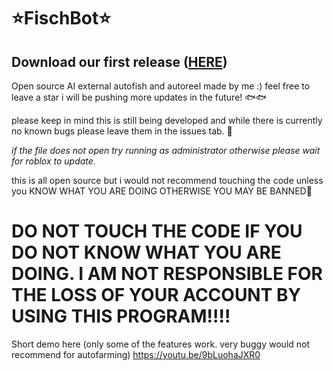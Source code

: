 # ⭐FischBot⭐
## Download our first release ([HERE](https://github.com/KeepIsCoding/FischBot/releases/tag/fisch))

Open source AI external autofish and autoreel made by me :) feel free to leave a star i will be pushing more updates in the future! 🐟🐟


please keep in mind this is still being developed and while there is currently no known bugs please leave them in the issues tab. 💖

*if the file does not open try running as administrator otherwise please wait for roblox to update.*

this is all open source but i would not recommend touching the code unless you KNOW WHAT YOU ARE DOING OTHERWISE YOU MAY BE BANNED🚫

# DO NOT TOUCH THE CODE IF YOU DO NOT KNOW WHAT YOU ARE DOING. I AM NOT RESPONSIBLE FOR THE LOSS OF YOUR ACCOUNT BY USING THIS PROGRAM‼‼

Short demo here (only some of the features work. very buggy would not recommend for autofarming)
https://youtu.be/9bLuohaJXR0
